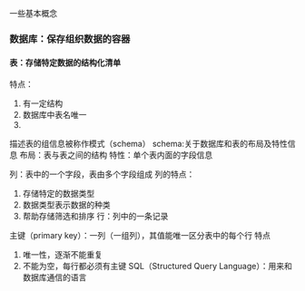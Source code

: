 一些基本概念

### 数据库：保存组织数据的容器
#### 表：存储特定数据的结构化清单
特点：
1. 有一定结构
2. 数据库中表名唯一
3. 
描述表的组信息被称作模式（schema）
schema:关于数据库和表的布局及特性信息
布局：表与表之间的结构
特性：单个表内面的字段信息

列：表中的一个字段，表由多个字段组成
列的特点：
1. 存储特定的数据类型
2. 数据类型表示数据的种类
3. 帮助存储筛选和排序
行：列中的一条记录

主键（primary key）：一列（一组列），其值能唯一区分表中的每个行
特点
1. 唯一性，逐渐不能重复
2. 不能为空，每行都必须有主键
SQL（Structured Query Language）：用来和数据库通信的语言


